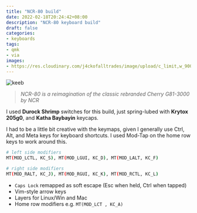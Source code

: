 ```yaml
---
title: "NCR-80 build"
date: 2022-02-18T20:24:42+08:00
description: "NCR-80 keyboard build"
draft: false
categories:
- keyboards
tags:
- qmk
- via
images: 
- https://res.cloudinary.com/j4ckofalltrades/image/upload/c_limit,w_900,g_face/v1645196848/keebs/ncr80/ncr-80_vnf9hq.jpg
---
```


![keeb](https://res.cloudinary.com/j4ckofalltrades/image/upload/c_limit,w_900/v1645196848/keebs/ncr80/ncr-80_vnf9hq.jpg)

> *NCR-80 is a reimagination of the classic rebranded Cherry G81-3000 by NCR*

I used **Durock Shrimp** switches for this build, just spring-lubed with **Krytox 205g0**, and **Katha Baybayin** keycaps.

I had to be a little bit creative with the keymaps, given I generally use Ctrl, Alt, and Meta keys for keyboard shortcuts. I used Mod-Tap on the home row keys to work around this.

```bash
# left side modifiers
MT(MOD_LCTL, KC_S), MT(MOD_LGUI, KC_D), MT(MOD_LALT, KC_F)

# right side modifiers
MT(MOD_RALT, KC_J), MT(MOD_RGUI, KC_K), MT(MOD_RCTL, KC_L)
```

- `Caps Lock` remapped as soft escape (Esc when held, Ctrl when tapped)
- Vim-style arrow keys
- Layers for Linux/Win and Mac
- Home row modifiers e.g. `MT(MOD_LCT , KC_A)`